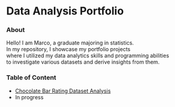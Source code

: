 <h1>Data Analysis Portfolio</h1>
<h3>About</h3>
<p>
Hello! I am Marco, a graduate majoring in statistics. <br>
In my repository, I showcase my portfolio projects <br>
where I utilized my data analytics skills and programming abilities <br>
to investigate various datasets and derive insights from them.
</p>
<h3>Table of Content</h3>
<ul>
  <li>
    <a href=https://github.com/Marco9424/Data_Analysis_Portfolio/blob/main/chocolate%20bar%20rating%20dataset%20analysis.ipynb>
    Chocolate Bar Rating Dataset Analysis
    </a>
  </li>
  <li>In progress</li>
</ul>


